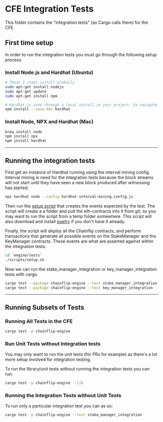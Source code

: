 # CFE Integration Tests

This folder contains the "integration tests" (as Cargo calls them) for the CFE.

## First time setup

In order to run the integration tests you must go through the following setup process.

### Install Node.js and Hardhat (Ubuntu)

```sh
# These 3 steps install globally
sudo apt-get install nodejs
sudo apt-get update
sudo apt-get install npm

# Hardhat is used through a local install in your project. So navigate into the `eth-contracts` repo 
npm install --save-dev hardhat
```

### Install Node, NPX and Hardhat (Mac)

```sh
brew install node
npm install npx
npm install hardhat
```

--------

## Running the integration tests

First get an instance of Hardhat running using the interval mining config. Interval mining is need for the integration tests because the block streams will not start until they have seen a new block produced after witnessing has started.

```sh
npx hardhat node --config hardhat-interval-mining.config.js
```

Then run the [setup script](scripts/setup.sh) that creates the events expected by the test. The script will create a a folder and pull the eth-contracts into it from git, so you may want to run the script from a temp folder somewhere. This script will also download and install [poetry](https://github.com/python-poetry/poetry) if you don't have it already.

Finally, the script will deploy all the Chainflip contracts, and perform transactions that generate all possible events on the StakeManager and the KeyManager contracts. These events are what are asserted against within the integration tests.

```sh
cd `engine/tests`
./scripts/setup.sh
```

Now we can run the stake_manager_integration or key_manager_integration tests with cargo.

```sh
cargo test --package chainflip-engine --test stake_manager_integration -- test_all_stake_manager_events --exact --nocapture
cargo test --package chainflip-engine --test key_manager_integration -- test_all_key_manager_events --exact --nocapture
```

--------

## Running Subsets of Tests

### Running All Tests in the CFE

```sh
cargo test -p chainflip-engine
```

### Run Unit Tests without Integration tests

You may only want to run the unit tests (for PRs for example) as there's a lot more setup involved for integration testing.

To run the library/unit tests without running the integration tests you can run:

```sh
cargo test -p chainflip-engine --lib
```

### Running the Integration Tests without Unit Tests

To run only a particular integration test you can as so:

```sh
cargo test -p chainflip-engine --test stake_manager_integration
```

